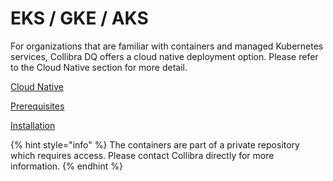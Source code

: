 # EKS / GKE / AKS

For organizations that are familiar with containers and managed Kubernetes services, Collibra DQ offers a cloud native deployment option. Please refer to the Cloud Native section for more detail.

[Cloud Native](./)

[Prerequisites](preparing-for-deployment.md)

[Installation](deploying-cloud-native-owldq.md)

{% hint style="info" %}
The containers are part of a private repository which requires access. Please contact Collibra directly for more information.
{% endhint %}
